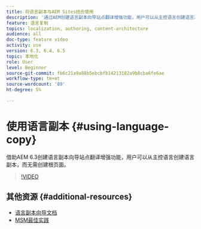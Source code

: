 ```yaml
---
title: 将语言副本与AEM Sites结合使用
description: '通过AEM创建语言副本向导站点翻译增强功能，用户可以从主控语言创建语言副本，而无需创建根页面。 '
feature: 语言复制
topics: localization, authoring, content-architecture
audience: all
doc-type: feature video
activity: use
version: 6.3, 6.4, 6.5
topic: 本地化
role: User
level: Beginner
source-git-commit: fb6c21a9a88b5ebcbfb14213182a9b8cba6fe6ae
workflow-type: tm+mt
source-wordcount: '89'
ht-degree: 5%

---
```



# 使用语言副本 {#using-language-copy}

借助AEM 6.3创建语言副本向导站点翻译增强功能，用户可以从主控语言创建语言副本，而无需创建根页面。

>[!VIDEO](https://video.tv.adobe.com/v/17116/?quality=9&learn=on)

## 其他资源 {#additional-resources}

* [语言副本向导文档](https://helpx.adobe.com/experience-manager/6-5/sites/administering/using/tc-wizard.html)
* [MSM最佳实践](https://helpx.adobe.com/experience-manager/6-5/sites/administering/using/msm-best-practices.html)
